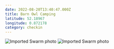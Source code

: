 ```yaml
---
date: 2022-08-20T13:40:47.000Z
title: Barn Owl Camping
latitude: 52.18967
longitude: 0.872178
category: checkin
---
```

<img src="https://fastly.4sqi.net/img/general/1920x1440/16978642_COvBVMHMTe7KPtylmr9qRbyMOXcTO0z_bYfdK2ikPus.jpg" alt="Imported Swarm photo"/>

<img src="https://fastly.4sqi.net/img/general/1920x1440/16978642_I65Pvrek3SmSLswKGqLgn1_65n2p3SJPhaLyK7VsxcE.jpg" alt="Imported Swarm photo"/>
